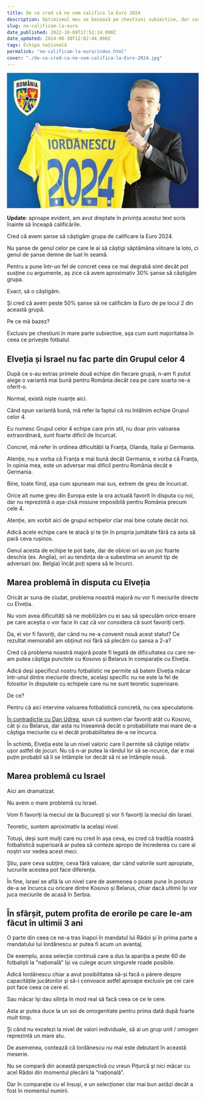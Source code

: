 ```yaml
---
title: De ce cred că ne vom califica la Euro 2024
description: Optimismul meu se bazează pe chestiuni subiective, dar care au totuși legătura cu faptele concrete din istoricul echipei naționale
slug: ne-calificam-la-euro
date_published: 2022-10-09T17:52:14.000Z
date_updated: 2024-06-30T12:02:44.000Z
tags: Echipa națională
permalink: "ne-calificam-la-euro/index.html"
cover: "./de-ce-cred-ca-ne-vom-califica-la-Euro-2024.jpg"
---
```


![Edward Iordănescu pozând cu tricoul echipei naționale](./de-ce-cred-ca-ne-vom-califica-la-Euro-2024.jpg)

**Update**: aproape evident, am avut dreptate în privința acestui text scris înainte să înceapă calificările.

Cred că avem șanse să câștigăm grupa de calificare la Euro 2024.

Nu șanse de genul celor pe care le ai să câștigi săptămâna viitoare la loto, ci genul de șanse demne de luat în seamă.

Pentru a pune într-un fel de concret ceea ce mai degrabă simt decât pot susține cu argumente, aș zice că avem aproximativ 30% șanse să câștigăm grupa.

Exact, să o câștigăm.

Și cred că avem peste 50% șanse să ne calificăm la Euro de pe locul 2 din această grupă.

Pe ce mă bazez?

Exclusiv pe chestiuni în mare parte subiective, așa cum sunt majoritatea în ceea ce privește fotbalul.

## Elveția și Israel nu fac parte din Grupul celor 4

După ce s-au extras primele două echipe din fiecare grupă, n-am fi putut alege o variantă mai bună pentru România decât cea pe care soarta ne-a oferit-o.

Normal, există niște nuanțe aici.

Când spun variantă bună, mă refer la faptul că nu întâlnim echipe Grupul celor 4.

Eu numesc Grupul celor 4 echipe care prin stil, nu doar prin valoarea extraordinară, sunt foarte dificil de încurcat.

Concret, mă refer în ordinea dificultății la Franța, Olanda, Italia și Germania.

Atenție, nu e vorba că Franța e mai bună decât Germania, e vorba că Franța, în opinia mea, este un adversar mai dificil pentru România decât e Germania.

Bine, toate fiind, așa cum spuneam mai sus, extrem de greu de încurcat.

Orice alt nume greu din Europa este la ora actuală favorit în disputa cu noi, dar nu reprezintă o așa-zisă misiune imposibilă pentru România precum cele 4.

Atenție, am vorbit aici de grupul echipelor clar mai bine cotate decât noi.

Adică acele echipe care te atacă și te țin în propria jumătate fără ca asta să pară ceva rușinos.

Genul acesta de echipe te pot bate, dar de obicei ori au un joc foarte deschis (ex. Anglia), ori au tendința de-a subestima un anumit tip de adversari (ex. Belgia) încât poți spera să le încurci.

## Marea problemă în disputa cu Elveția

Oricât ar suna de ciudat, problema noastră majoră nu vor fi meciurile directe cu Elveția.

Nu vom avea dificultăți să ne mobilizăm cu ei sau să speculăm orice eroare pe care aceștia o vor face în caz că vor considera că sunt favoriți cerți.

Da, ei vor fi favoriți, dar când nu ne-a convenit nouă acest statut? Ce rezultat memorabil am obținut noi fără să plecăm cu șansa a 2-a?

Cred că problema noastră majoră poate fi legată de dificultatea cu care ne-am putea câștiga punctele cu Kosovo și Belarus în comparație cu Elveția.

Adică deși specificul nostru fotbalistic ne permite să batem Elveția măcar într-unul dintre meciurile directe, același specific nu ne este la fel de folositor în disputele cu echipele care nu ne sunt teoretic superioare.

De ce?

Pentru că aici intervine valoarea fotbalistică concretă, nu cea speculatorie.

[În contradicție cu Dan Udrea](https://www.gsp.ro/opinii/editorial-dan-udrea-cine-tine-un-pariu-vom-termina-sub-kosovo-676688-comentarii.html), spun că suntem clar favoriți atât cu Kosovo, cât și cu Belarus, dar asta nu înseamnă decât o probabilitate mai mare de-a câștiga meciurile cu ei decât probabilitatea de-a ne încurca.

În schimb, Elveția este la un nivel valoric care îi permite să câștige relativ ușor astfel de jocuri. Nu că n-ar putea la rândul lor să se-ncurce, dar e mai puțin probabil să li se întâmple lor decât să ni se întâmple nouă.

## Marea problemă cu Israel

Aici am dramatizat.

Nu avem o mare problemă cu Israel.

Vom fi favoriți la meciul de la București și vor fi favoriți la meciul din Israel.

Teoretic, suntem aproximativ la același nivel.

Totuși, deși sunt mulți care nu cred în așa ceva, eu cred că tradiția noastră fotbalistică superioară ar putea să conteze apropo de încrederea cu care ai noștri vor vedea acest meci.

Știu, pare ceva subțire, ceva fără valoare, dar când valorile sunt apropiate, lucrurile acestea pot face diferența.

În fine, Israel se află la un nivel care de asemenea o poate pune în postura de-a se încurca cu oricare dintre Kosovo și Belarus, chiar dacă ultimii își vor juca meciurile de acasă în Serbia.

## În sfârșit, putem profita de erorile pe care le-am făcut în ultimii 3 ani

O parte din ceea ce ne-a tras înapoi în mandatul lui Rădoi și în prima parte a mandatului lui Iordănescu ar putea fi acum un avantaj.

De exemplu, acea selecție continuă care a dus la apariția a peste 60 de fotbaliști la "națională" își va culege acum singurele roade posibile.

Adică Iordănescu chiar a avut posibilitatea să-și facă o părere despre capacitățile jucătorilor și să-i convoace astfel aproape exclusiv pe cei care pot face ceea ce cere el.

Sau măcar își dau silința în mod real să facă ceea ce ce le cere.

Asta ar putea duce la un soi de omogenitate pentru prima dată după foarte mult timp.

Și când nu excelezi la nivel de valori individuale, să ai un grup unit / omogen reprezintă un mare atu.

De asemenea, contează că Iordănescu nu mai este debutant în această meserie.

Nu se compară din această perspectivă cu vreun Pițurcă și nici măcar cu acel Rădoi din momentul plecării la “națională”.

Dar în comparație cu el însuși, e un selecționer clar mai bun astăzi decât a fost în momentul numirii.
